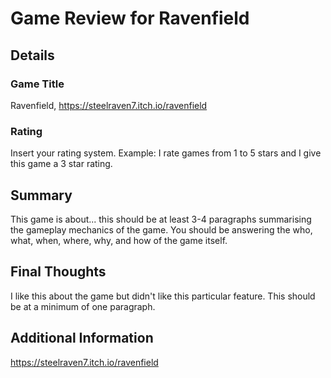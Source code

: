 # Game Review for Ravenfield

## Details

### Game Title
Ravenfield, https://steelraven7.itch.io/ravenfield

### Rating
Insert your rating system. Example: I rate games from 1 to 5 stars and I give this game a 3 star rating.

## Summary
This game is about... this should be at least 3-4 paragraphs summarising the gameplay mechanics of the game. You should be answering the who, what, when, where, why, and how of the game itself.

## Final Thoughts
I like this about the game but didn't like this particular feature. This should be at a minimum of one paragraph.

## Additional Information
https://steelraven7.itch.io/ravenfield
